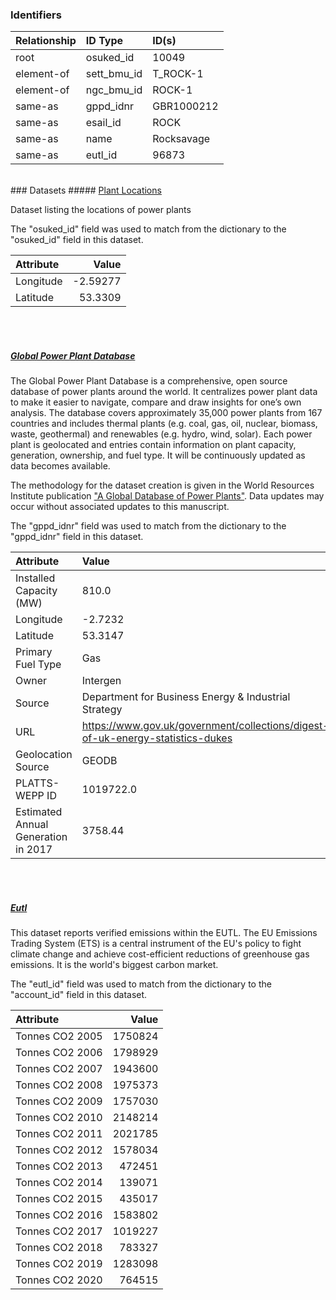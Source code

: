 ### Identifiers

| Relationship   | ID Type     | ID(s)      |
|:---------------|:------------|:-----------|
| root           | osuked_id   | 10049      |
| element-of     | sett_bmu_id | T_ROCK-1   |
| element-of     | ngc_bmu_id  | ROCK-1     |
| same-as        | gppd_idnr   | GBR1000212 |
| same-as        | esail_id    | ROCK       |
| same-as        | name        | Rocksavage |
| same-as        | eutl_id     | 96873      |

<br>
### Datasets
##### <a href="https://raw.githubusercontent.com/OSUKED/Dictionary-Datasets/main/datasets/plant-locations/datapackage.json">Plant Locations</a>

Dataset listing the locations of power plants

The "osuked_id" field was used to match from the dictionary to the "osuked_id" field in this dataset.

| Attribute   |    Value |
|:------------|---------:|
| Longitude   | -2.59277 |
| Latitude    | 53.3309  |

<br><br>
##### <a href="https://raw.githubusercontent.com/OSUKED/Dictionary-Datasets/main/datasets/global-power-plant-database/datapackage.json">Global Power Plant Database</a>

The Global Power Plant Database is a comprehensive, open source database of power plants around the world. It centralizes power plant data to make it easier to navigate, compare and draw insights for one’s own analysis. The database covers approximately 35,000 power plants from 167 countries and includes thermal plants (e.g. coal, gas, oil, nuclear, biomass, waste, geothermal) and renewables (e.g. hydro, wind, solar). Each power plant is geolocated and entries contain information on plant capacity, generation, ownership, and fuel type. It will be continuously updated as data becomes available. 

The methodology for the dataset creation is given in the World Resources Institute publication ["A Global Database of Power Plants"](https://www.wri.org/research/global-database-power-plants). Data updates may occur without associated updates to this manuscript.

The "gppd_idnr" field was used to match from the dictionary to the "gppd_idnr" field in this dataset.

| Attribute                           | Value                                                                          |
|:------------------------------------|:-------------------------------------------------------------------------------|
| Installed Capacity (MW)             | 810.0                                                                          |
| Longitude                           | -2.7232                                                                        |
| Latitude                            | 53.3147                                                                        |
| Primary Fuel Type                   | Gas                                                                            |
| Owner                               | Intergen                                                                       |
| Source                              | Department for Business Energy & Industrial Strategy                           |
| URL                                 | https://www.gov.uk/government/collections/digest-of-uk-energy-statistics-dukes |
| Geolocation Source                  | GEODB                                                                          |
| PLATTS-WEPP ID                      | 1019722.0                                                                      |
| Estimated Annual Generation in 2017 | 3758.44                                                                        |

<br><br>
##### <a href="https://raw.githubusercontent.com/OSUKED/Dictionary-Datasets/main/datasets/eutl/datapackage.json">Eutl</a>

This dataset reports verified emissions within the EUTL. The EU Emissions Trading System (ETS) is a central instrument of the EU's policy to fight climate change and achieve cost-efficient reductions of greenhouse gas emissions. It is the world's biggest carbon market.

The "eutl_id" field was used to match from the dictionary to the "account_id" field in this dataset.

| Attribute       |   Value |
|:----------------|--------:|
| Tonnes CO2 2005 | 1750824 |
| Tonnes CO2 2006 | 1798929 |
| Tonnes CO2 2007 | 1943600 |
| Tonnes CO2 2008 | 1975373 |
| Tonnes CO2 2009 | 1757030 |
| Tonnes CO2 2010 | 2148214 |
| Tonnes CO2 2011 | 2021785 |
| Tonnes CO2 2012 | 1578034 |
| Tonnes CO2 2013 |  472451 |
| Tonnes CO2 2014 |  139071 |
| Tonnes CO2 2015 |  435017 |
| Tonnes CO2 2016 | 1583802 |
| Tonnes CO2 2017 | 1019227 |
| Tonnes CO2 2018 |  783327 |
| Tonnes CO2 2019 | 1283098 |
| Tonnes CO2 2020 |  764515 |
